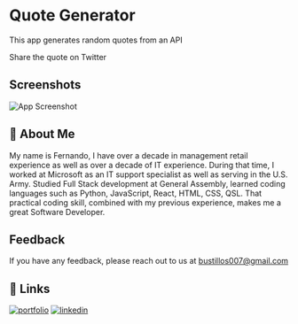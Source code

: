 
# Quote Generator

This app generates random quotes from an API

Share the quote on Twitter 


## Screenshots

![App Screenshot](https://i.imgur.com/Iil1z7a.png)


## 🚀 About Me

My name is Fernando, I have over a decade in management retail experience as well as over a decade of IT experience. During that time, I worked at Microsoft as an IT support specialist as well as serving in the U.S. Army. Studied Full Stack development at General Assembly, learned coding languages such as Python, JavaScript, React, HTML, CSS, QSL. That practical coding skill, combined with my previous experience,  makes me a great Software Developer.
## Feedback

If you have any feedback, please reach out to us at bustillos007@gmail.com


## 🔗 Links
[![portfolio](https://img.shields.io/badge/my_portfolio-000?style=for-the-badge&logo=ko-fi&logoColor=white)](https://bustillos83.github.io/Bustillos.Portfolio/)
[![linkedin](https://img.shields.io/badge/linkedin-0A66C2?style=for-the-badge&logo=linkedin&logoColor=white)](https://www.linkedin.com/in/fernandobustillos/)


